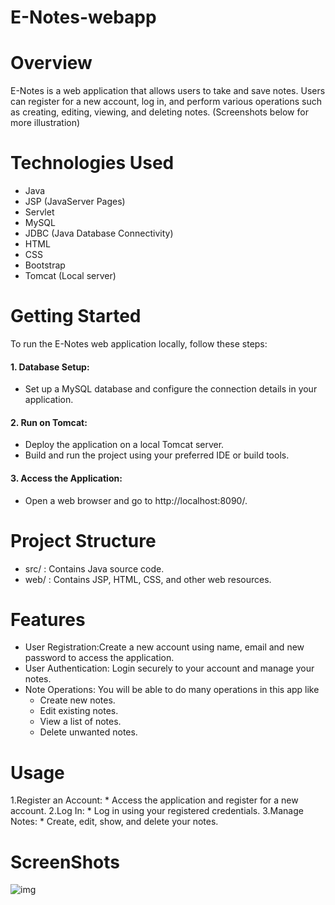# E-Notes-webapp

# Overview

E-Notes is a web application that allows users to take and save notes. Users can register for a new account, log in, and perform various operations such as creating, editing, viewing, and deleting notes.
(Screenshots below for more illustration)

# Technologies Used

* Java
* JSP (JavaServer Pages)
* Servlet
* MySQL
* JDBC (Java Database Connectivity)
* HTML
* CSS
* Bootstrap
* Tomcat (Local server)

# Getting Started
To run the E-Notes web application locally, follow these steps:

#### 1. Database Setup:
   * Set up a MySQL database and configure the connection details in your application.

#### 2. Run on Tomcat:
   * Deploy the application on a local Tomcat server.
   * Build and run the project using your preferred IDE or build tools.

#### 3. Access the Application:
   * Open a web browser and go to http://localhost:8090/.


# Project Structure
  * src/ : Contains Java source code.
  * web/ : Contains JSP, HTML, CSS, and other web resources.

# Features
  * User Registration:Create a new account using name, email and new password to access the application.
  * User Authentication: Login securely to your account and manage your notes.
  * Note Operations: You will be able to do many operations in this app like
      * Create new notes.
      * Edit existing notes.
      * View a list of notes.
      * Delete unwanted notes.

# Usage
  1.Register an Account:
    * Access the application and register for a new account.
  2.Log In:
    * Log in using your registered credentials.
  3.Manage Notes:
    * Create, edit, show, and delete your notes.

# ScreenShots

![img](https://github.com/user-attachments/assets/cefb37be-dcd8-4e90-924a-4eb1c31c8db5)


